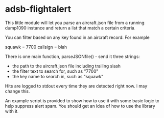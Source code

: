 # adsb-flightalert

This little module will let you parse an aircraft.json file from a running dump1090 instance and return a list that match a certain criteria.

You can filter based on any key found in an aircraft record. For example

squawk = 7700
callsign = blah

There is one main function, parseJSONfile() - send it three strings:

* the path to the aircraft.json file including trailing slash
* the filter text to search for, such as "7700"
* the key name to search in, such as "squawk"

Hits are logged to stdout every time they are detected right now. I may change this.

An example script is provided to show how to use it with some basic logic to help suppress alert spam. You should get an idea of how to use the library with it.
